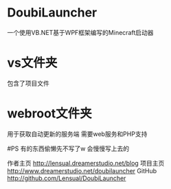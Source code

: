# DoubiLauncher
一个使用VB.NET基于WPF框架编写的Minecraft启动器

# vs文件夹
包含了项目文件

# webroot文件夹
用于获取自动更新的服务端
需要web服务和PHP支持

#PS
有的东西偷懒先不写了w
会慢慢写上去的

作者主页 http://lensual.dreamerstudio.net/blog
项目主页 http://www.dreamerstudio.net/doubilauncher
GitHub http://github.com/Lensual/DoubiLauncher